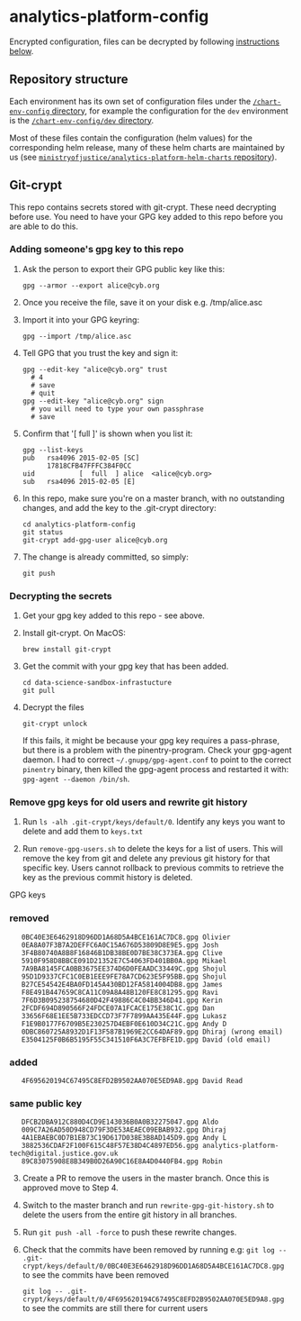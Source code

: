 # analytics-platform-config
Encrypted configuration, files can be decrypted by following [instructions below](#git-crypt).

## Repository structure

Each environment has its own set of configuration files under the [`/chart-env-config` directory](/chart-env-config), for example the configuration for the `dev` environment is the [`/chart-env-config/dev` directory](/chart-env-config/dev).

Most of these files contain the configuration (helm values) for the corresponding helm release, many of these helm charts are maintained by us (see [`ministryofjustice/analytics-platform-helm-charts` repository](https://github.com/ministryofjustice/analytics-platform-helm-charts)).


## Git-crypt

This repo contains secrets stored with git-crypt. These need decrypting before use. You need to have your GPG key added to this repo before you are able to do this.

### Adding someone's gpg key to this repo

1. Ask the person to export their GPG public key like this:

       gpg --armor --export alice@cyb.org

2. Once you receive the file, save it on your disk e.g. /tmp/alice.asc

3. Import it into your GPG keyring:

       gpg --import /tmp/alice.asc

4. Tell GPG that you trust the key and sign it:

       gpg --edit-key "alice@cyb.org" trust
         # 4
         # save
         # quit
       gpg --edit-key "alice@cyb.org" sign
         # you will need to type your own passphrase
         # save

5. Confirm that '[  full  ]' is shown when you list it:

       gpg --list-keys
       pub   rsa4096 2015-02-05 [SC]
             17818CFB47FFFC384F0CC
       uid           [  full  ] alice  <alice@cyb.org>
       sub   rsa4096 2015-02-05 [E]

5. In this repo, make sure you're on a master branch, with no outstanding changes, and add the key to the .git-crypt directory:

       cd analytics-platform-config
       git status
       git-crypt add-gpg-user alice@cyb.org

6. The change is already committed, so simply:

       git push

### Decrypting the secrets

1. Get your gpg key added to this repo - see above.

2. Install git-crypt. On MacOS:

       brew install git-crypt

3. Get the commit with your gpg key that has been added.

       cd data-science-sandbox-infrastucture
       git pull

4. Decrypt the files

       git-crypt unlock

   If this fails, it might be because your gpg key requires a pass-phrase, but there is a problem with the pinentry-program. Check your gpg-agent daemon. I had to correct `~/.gnupg/gpg-agent.conf` to point to the correct `pinentry` binary, then killed the gpg-agent process and restarted it with: `gpg-agent --daemon /bin/sh`.

### Remove gpg keys for old users and rewrite git history

 1. Run `ls -alh .git-crypt/keys/default/0`. Identify any keys you want to delete and add them to `keys.txt`

 2. Run `remove-gpg-users.sh` to delete the keys for a list of users. This will remove the key from git and delete any previous git history for that specific key. Users cannot rollback to previous commits to retrieve the key as the previous commit history is deleted.

 GPG keys
 ### removed
       0BC40E3E6462918D96DD1A68D5A4BCE161AC7DC8.gpg Olivier
       0EA8A07F3B7A2DEFFC6A0C15A676D53809D8E9E5.gpg Josh
       3F4B80740A8B8F16846B1DB38BE0D7BE38C373EA.gpg Clive
       5910F958D8BBCE091D21352E7C54063FD401BB0A.gpg Mikael
       7A9BA8145FCA0BB3675EE374D6D0FEAADC33449C.gpg Shojul
       95D1D9337CFC1C0EB1EEE9FE78A7CD623E5F95BB.gpg Shojul
       B27CE54542E4BA0FD145A430BD12FA5814004DB8.gpg James
       F8E491B447659C8CA11C09A8A48B120FE8C81295.gpg Ravi
       7F6D3B095238754680D42F49886C4C04BB346D41.gpg Kerin
       2FCDF694D890566F24FDCE07A1FCACE175E38C1C.gpg Dan
       33656F68E1EE5B733EDCCD73F7F7899AA435E44F.gpg Lukasz
       F1E9B0177F6709B5E230257D4EBF0E610D34C21C.gpg Andy D
       0DBC860725A8932D1F13F587B1969E2CC64DAF89.gpg Dhiraj (wrong email)
       E3504125F0B6B5195F55C341510F6A3C7EFBFE1D.gpg David (old email)

 ### added
       4F695620194C67495C8EFD2B9502AA070E5ED9A8.gpg David Read

 ### same public key
       DFCB2DBA912C880D4CD9E143036B0A0B32275047.gpg Aldo
       009C7A26AD50D948CD79F3DE53AEAEC09EBAB932.gpg Dhiraj
       4A1EBAEBC0D7B1EB73C19D617D038E3B8AD145D9.gpg Andy L
       3882536CDAF2F100F615C48F57E38D4C4897ED56.gpg analytics-platform-tech@digital.justice.gov.uk 
       89C83075908E8B349B0D26A90C16E8A4D0440FB4.gpg Robin


 3. Create a PR to remove the users in the master branch. Once this is approved move to Step 4.
 4. Switch to the master branch and run `rewrite-gpg-git-history.sh` to delete the users from the entire git history in all branches.
 5. Run `git push -all -force` to push these rewrite changes.
 6. Check that the commits have been removed by running e.g: 
       `git log -- .git-crypt/keys/default/0/0BC40E3E6462918D96DD1A68D5A4BCE161AC7DC8.gpg` to see the commits have been removed

       `git log -- .git-crypt/keys/default/0/4F695620194C67495C8EFD2B9502AA070E5ED9A8.gpg` to see the commits are still there for current users 

